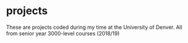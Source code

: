 # projects
These are projects coded during my time at the University of Denver. All from senior year 3000-level courses (2018/19)
